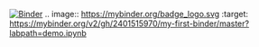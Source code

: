 [![Binder](https://mybinder.org/badge_logo.svg)](https://mybinder.org/v2/gh/2401515970/my-first-binder/master?labpath=demo.ipynb)
.. image:: https://mybinder.org/badge_logo.svg
 :target: https://mybinder.org/v2/gh/2401515970/my-first-binder/master?labpath=demo.ipynb

